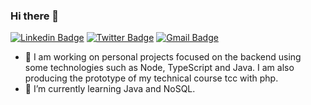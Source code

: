### Hi there 👋

<!--
**caiocichetti/caiocichetti** is a ✨ _special_ ✨ repository because its `README.md` (this file) appears on your GitHub profile. -->

[![Linkedin Badge](https://img.shields.io/badge/-LinkedIn-blue?style=for-the-badge&logo=Linkedin&logoColor=white&link=https:www.linkedin.com/in/caio-antonio-cichetti-roberto)](www.linkedin.com/in/caio-antonio-cichetti-roberto)
[![Twitter Badge](https://img.shields.io/badge/-Twitter-1ca0f1?style=for-the-badge&labelColor=1ca0f1&logo=twitter&logoColor=white&link=https://twitter.com/CaioCichetti)](https://twitter.com/CaioCichetti)
[![Gmail Badge](https://img.shields.io/badge/-Gmail-c14438?style=for-the-badge&logo=Gmail&logoColor=white&link=mailto:caiocichetti08@gmail.com)](mailto:caiocichetti08@gmail.com)

- 🔭 I am working on personal projects focused on the backend using some technologies such as Node, TypeScript and Java. I am also producing the prototype of my technical course tcc with php.
- 🌱 I’m currently learning Java and NoSQL.

